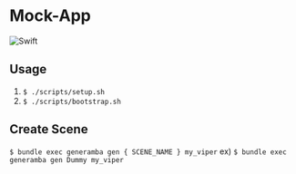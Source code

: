 # Mock-App

![Swift](https://github.com/MrSmart00/Mock-App/workflows/Swift/badge.svg)

## Usage

1. `$ ./scripts/setup.sh`
2. `$ ./scripts/bootstrap.sh`

## Create Scene

`$ bundle exec generamba gen { SCENE_NAME } my_viper`
ex) ```$ bundle exec generamba gen Dummy my_viper```
